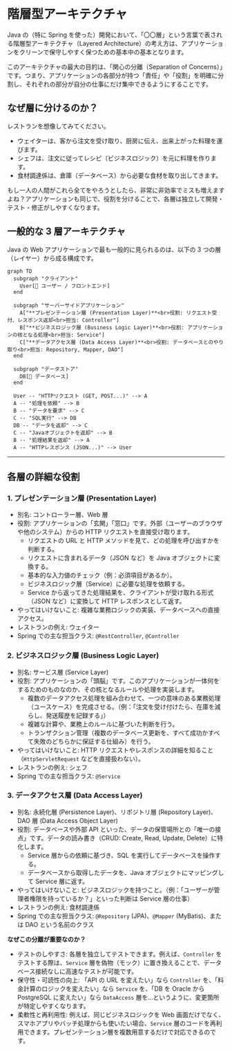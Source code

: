 # 階層型アーキテクチャ

Java の（特に Spring を使った）開発において、「〇〇層」という言葉で表される階層型アーキテクチャ（Layered Architecture）の考え方は、アプリケーションをクリーンで保守しやすく保つための基本中の基本となります。

このアーキテクチャの最大の目的は、「関心の分離（Separation of Concerns）」です。つまり、アプリケーションの各部分が持つ「責任」や「役割」を明確に分割し、それぞれの部分が自分の仕事にだけ集中できるようにすることです。

## なぜ層に分けるのか？

レストランを想像してみてください。

- ウェイターは、客から注文を受け取り、厨房に伝え、出来上がった料理を運びます。
- シェフは、注文に従ってレシピ（ビジネスロジック）を元に料理を作ります。
- 食材調達係は、倉庫（データベース）から必要な食材を取り出してきます。

もし一人の人間がこれら全てをやろうとしたら、非常に非効率でミスも増えますよね？アプリケーションも同じで、役割を分けることで、各層は独立して開発・テスト・修正がしやすくなります。

## 一般的な 3 層アーキテクチャ

Java の Web アプリケーションで最も一般的に見られるのは、以下の 3 つの層（レイヤー）から成る構成です。

```mermaid
graph TD
  subgraph "クライアント"
    User[👤 ユーザー / フロントエンド]
  end

  subgraph "サーバーサイドアプリケーション"
    A["**プレゼンテーション層 (Presentation Layer)**<br>役割: リクエスト受付、レスポンス返却<br>担当: Controller"]
    B["**ビジネスロジック層 (Business Logic Layer)**<br>役割: アプリケーションの核となる処理<br>担当: Service"]
    C["**データアクセス層 (Data Access Layer)**<br>役割: データベースとのやり取り<br>担当: Repository, Mapper, DAO"]
  end

  subgraph "データストア"
    DB[💾 データベース]
  end

  User -- "HTTPリクエスト (GET, POST...)" --> A
  A -- "処理を依頼" --> B
  B -- "データを要求" --> C
  C -- "SQL実行" --> DB
  DB -- "データを返却" --> C
  C -- "Javaオブジェクトを返却" --> B
  B -- "処理結果を返却" --> A
  A -- "HTTPレスポンス (JSON...)" --> User
```

---

## 各層の詳細な役割

### 1. プレゼンテーション層 (Presentation Layer)

- 別名: コントローラー層、Web 層
- 役割: アプリケーションの「玄関」「窓口」です。外部（ユーザーのブラウザや他のシステム）からの HTTP リクエストを直接受け取ります。
  - リクエストの URL と HTTP メソッドを見て、どの処理を呼び出すかを判断する。
  - リクエストに含まれるデータ（JSON など）を Java オブジェクトに変換する。
  - 基本的な入力値のチェック（例：必須項目があるか）。
  - ビジネスロジック層（Service）に必要な処理を依頼する。
  - Service から返ってきた処理結果を、クライアントが受け取れる形式（JSON など）に変換して HTTP レスポンスとして返す。
- やってはいけないこと: 複雑な業務ロジックの実装、データベースへの直接アクセス。
- レストランの例え: ウェイター
- Spring での主な担当クラス: `@RestController`, `@Controller`

### 2. ビジネスロジック層 (Business Logic Layer)

- 別名: サービス層 (Service Layer)
- 役割: アプリケーションの「頭脳」です。このアプリケーションが一体何をするためのものなのか、その核となるルールや処理を実装します。
  - 複数のデータアクセス処理を組み合わせて、一つの意味のある業務処理（ユースケース）を完成させる。（例：「注文を受け付けたら、在庫を減らし、発送履歴を記録する」）
  - 複雑な計算や、業務上のルールに基づいた判断を行う。
  - トランザクション管理（複数のデータベース更新を、すべて成功かすべて失敗のどちらかに保証する仕組み）を行う。
- やってはいけないこと: HTTP リクエストやレスポンスの詳細を知ること（`HttpServletRequest` などを直接扱わない）。
- レストランの例え: シェフ
- Spring での主な担当クラス: `@Service`

### 3. データアクセス層 (Data Access Layer)

- 別名: 永続化層 (Persistence Layer)、リポジトリ層 (Repository Layer)、DAO 層 (Data Access Object Layer)
- 役割: データベースや外部 API といった、データの保管場所との「唯一の接点」です。データの読み書き（CRUD: Create, Read, Update, Delete）に特化します。
  - Service 層からの依頼に基づき、SQL を実行してデータベースを操作する。
  - データベースから取得したデータを、Java オブジェクトにマッピングして Service 層に返す。
- やってはいけないこと:
  ビジネスロジックを持つこと。（例：「ユーザーが管理者権限を持っているか？」といった判断は Service 層の仕事）
- レストランの例え: 食材調達係
- Spring での主な担当クラス: `@Repository` (JPA)、`@Mapper` (MyBatis)、または DAO という名前のクラス

**なぜこの分離が重要なのか？**

- テストのしやすさ: 各層を独立してテストできます。例えば、`Controller` をテストする際は、`Service` 層を偽物（モック）に置き換えることで、データベース接続なしに高速なテストが可能です。
- 保守性・可読性の向上: 「API の URL を変えたい」なら `Controller` を、「料金計算のロジックを変えたい」なら `Service` を、「DB を Oracle から PostgreSQL に変えたい」なら `DataAccess` 層を…というように、変更箇所が特定しやすくなります。
- 柔軟性と再利用性: 例えば、同じビジネスロジックを Web 画面だけでなく、スマホアプリやバッチ処理からも使いたい場合、`Service` 層のコードを再利用できます。プレゼンテーション層を複数用意するだけで対応できるのです。

